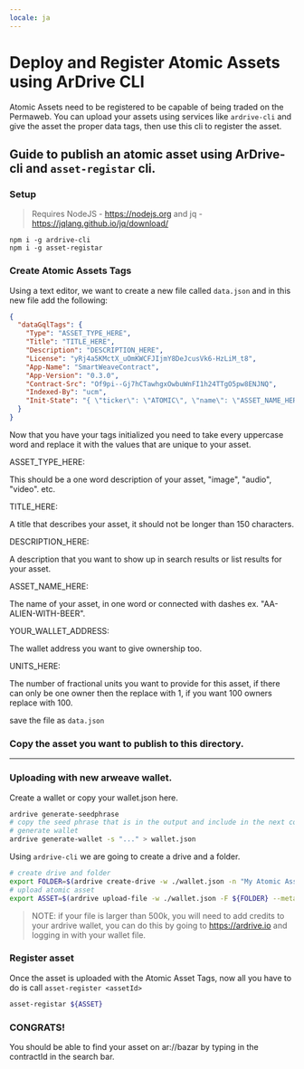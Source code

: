 ```yaml
---
locale: ja
---
```

# Deploy and Register Atomic Assets using ArDrive CLI

Atomic Assets need to be registered to be capable of being traded on the Permaweb. You can upload your assets using services like `ardrive-cli` and give the asset the proper data tags, then use this cli to register the asset.

## Guide to publish an atomic asset using ArDrive-cli and `asset-registar` cli.

### Setup

> Requires NodeJS - https://nodejs.org and jq - https://jqlang.github.io/jq/download/

```
npm i -g ardrive-cli
npm i -g asset-registar
```

### Create Atomic Assets Tags

Using a text editor, we want to create a new file called `data.json` and in this new file add the following:

```json
{
  "dataGqlTags": {
    "Type": "ASSET_TYPE_HERE",
    "Title": "TITLE_HERE",
    "Description": "DESCRIPTION_HERE",
    "License": "yRj4a5KMctX_uOmKWCFJIjmY8DeJcusVk6-HzLiM_t8",
    "App-Name": "SmartWeaveContract",
    "App-Version": "0.3.0",
    "Contract-Src": "Of9pi--Gj7hCTawhgxOwbuWnFI1h24TTgO5pw8ENJNQ",
    "Indexed-By": "ucm",
    "Init-State": "{ \"ticker\": \"ATOMIC\", \"name\": \"ASSET_NAME_HERE\", \"balances\": { \"YOUR_WALLET_ADDRESS\": UNITS_HERE }, \"claimable\": [] }"
  }
}
```

Now that you have your tags initialized you need to take every uppercase word and replace it with the values that are unique to your asset.

ASSET_TYPE_HERE:

This should be a one word description of your asset, "image", "audio", "video". etc.

TITLE_HERE:

A title that describes your asset, it should not be longer than 150 characters.

DESCRIPTION_HERE:

A description that you want to show up in search results or list results for your asset.

ASSET_NAME_HERE:

The name of your asset, in one word or connected with dashes ex. "AA-ALIEN-WITH-BEER".

YOUR_WALLET_ADDRESS:

The wallet address you want to give ownership too.

UNITS_HERE:

The number of fractional units you want to provide for this asset, if there can only be one owner then the replace with 1, if you want 100 owners replace with 100.

save the file as `data.json`

### Copy the asset you want to publish to this directory.

---

### Uploading with new arweave wallet.

Create a wallet or copy your wallet.json here.

```sh
ardrive generate-seedphrase
# copy the seed phrase that is in the output and include in the next command where the `...` are.
# generate wallet
ardrive generate-wallet -s "..." > wallet.json
```

Using `ardrive-cli` we are going to create a drive and a folder.

```sh
# create drive and folder
export FOLDER=$(ardrive create-drive -w ./wallet.json -n "My Atomic Assets"  --turbo |  jq -r '.created[] | select(.type == "folder").entityId')
# upload atomic asset
export ASSET=$(ardrive upload-file -w ./wallet.json -F ${FOLDER} --metadata-file ./data.json -l ASSET_FILE_HERE --turbo | jq -r '.created[] | select(.type == "file").dataTxId')
```

> NOTE: if your file is larger than 500k, you will need to add credits to your ardrive wallet, you can do this by going to https://ardrive.io and logging in with your wallet file.


### Register asset

Once the asset is uploaded with the Atomic Asset Tags, now all you have to do is call `asset-register <assetId>`

```sh
asset-registar ${ASSET}
```

### CONGRATS! 

You should be able to find your asset on ar://bazar by typing in the contractId in the search bar.